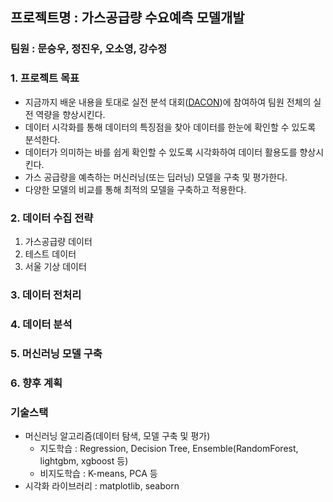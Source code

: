 ## 프로젝트명 : 가스공급량 수요예측 모델개발

### 팀원 : 문승우, 정진우, 오소영, 강수정

### 1. 프로젝트 목표
- 지금까지 배운 내용을 토대로 실전 분석 대회([DACON](https://dacon.io/competitions/official/235830/overview/description))에 참여하여 팀원 전체의 실전 역량을 향상시킨다.
- 데이터 시각화를 통해 데이터의 특징점을 찾아 데이터를 한눈에 확인할 수 있도록 분석한다.
- 데이터가 의미하는 바를 쉽게 확인할 수 있도록 시각화하여 데이터 활용도를 향상시킨다.
- 가스 공급량을 예측하는 머신러닝(또는 딥러닝) 모델을 구축 및 평가한다.
- 다양한 모델의 비교를 통해 최적의 모델을 구축하고 적용한다.

### 2. 데이터 수집 전략
1. 가스공급량 데이터
2. 테스트 데이터
3. 서울 기상 데이터

### 3. 데이터 전처리

### 4. 데이터 분석

### 5. 머신러닝 모델 구축

### 6. 향후 계획 

### 기술스택
- 머신러닝 알고리즘(데이터 탐색, 모델 구축 및 평가)
	- 지도학습 : Regression, Decision Tree, Ensemble(RandomForest, lightgbm, xgboost 등)
	- 비지도학습 : K-means, PCA 등
- 시각화 라이브러리 : matplotlib, seaborn

<!--
1. 주제
	- 주제 및 목표    
2. 데이터 수집 및 전처리
	- 데이터 출처
	- 데이터 수집
	- 데이터 전처리(가공)
3. 데이터 분석
	- 분석 과정
	- 데이터 시각화 및 분석
4. 머신러닝 모델 비교
	- 모델별 공급량 예측
	- 모델별 mse
	- 모델별 캐글 점수 
5. 결론-->